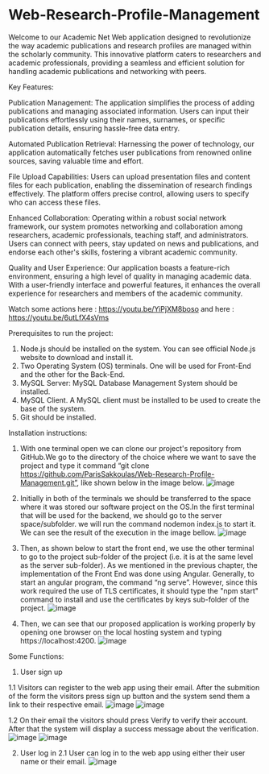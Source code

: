 # Web-Research-Profile-Management
Welcome to our Academic Net Web application designed to revolutionize the way academic publications and research profiles are managed within the scholarly community. This innovative platform caters to researchers and academic professionals, providing a seamless and efficient solution for handling academic publications and networking with peers.

Key Features:

Publication Management: The application simplifies the process of adding publications and managing associated information. Users can input their publications effortlessly using their names, surnames, or specific publication details, ensuring hassle-free data entry.

Automated Publication Retrieval: Harnessing the power of technology, our application automatically fetches user publications from renowned online sources, saving valuable time and effort.

File Upload Capabilities: Users can upload presentation files and content files for each publication, enabling the dissemination of research findings effectively. The platform offers precise control, allowing users to specify who can access these files.

Enhanced Collaboration: Operating within a robust social network framework, our system promotes networking and collaboration among researchers, academic professionals, teaching staff, and administrators. Users can connect with peers, stay updated on news and publications, and endorse each other's skills, fostering a vibrant academic community.

Quality and User Experience: Our application boasts a feature-rich environment, ensuring a high level of quality in managing academic data. With a user-friendly interface and powerful features, it enhances the overall experience for researchers and members of the academic community.


Watch some actions here :  https://youtu.be/YiPjXM8boso 
and here : https://youtu.be/6utLfX4sVms


Prerequisites to run the project:
  1. Node.js should be installed on the system. You can see official Node.js website to download and install it.
  2. Two Operating System (OS) terminals. One will be used for Front-End and the other for the Back-End.
  3. MySQL Server: MySQL Database Management System should be installed.
  4. MySQL Client. A MySQL client must be installed to be used to create the base of the system.
  5. Git should be installed.



Installation instructions:
  1. With one terminal open we can clone our project's repository from GitHub.We go to the directory of the choice where we want to save the project and
      type it command “git clone https://github.com/ParisSakkoulas/Web-Research-Profile-Management.git”, like shown below in the image below.
     ![image](https://github.com/user-attachments/assets/dc19f324-62ed-4478-99b8-d5a40118f5d3)

  2. Initially in both of the terminals we should be transferred to the space where it was stored our software project on the OS.In the first terminal that will
      be used for the backend, we should go to the server space/subfolder. we will run the command nodemon index.js to start it. We can see the result of
      the execution in the image bellow.
      ![image](https://github.com/user-attachments/assets/d22f8287-c714-494d-8fc9-4f2d945a87aa)

  3. Then, as shown below to start the front end, we use the other terminal to go to the project sub-folder of the project (i.e. it is at the same level as the server sub-folder).
      As we mentioned in the previous chapter, the implementation of the Front End was done using Angular. Generally, to start an angular program, the command “ng serve”.
      However, since this work required the use of TLS certificates, it should type the "npm start" command to install and use the certificates by keys sub-folder of the project.
      ![image](https://github.com/user-attachments/assets/559eae91-b7a8-4fc7-8b74-9de2725ae13a)

  4. Then, we can see that our proposed application is working properly by opening one browser on the local hosting system and typing https://localhost:4200.
     ![image](https://github.com/user-attachments/assets/9e022d72-ed70-4dfa-8ca9-746484875fd7)




Some Functions:

  1. User sign up

  1.1 Visitors can register to the web app using their email. After the submition of the form the visitors press sign up button and the system send them a link to their respective email.
      ![image](https://github.com/user-attachments/assets/438cf657-8258-43cd-b796-0ef6356676d4)
  ![image](https://github.com/user-attachments/assets/55e63c08-f33f-4749-8df6-16458ad649ae)

  1.2 On their email the visitors should press Verify to verify their account. After that the system will display a success message about the verification.
     ![image](https://github.com/user-attachments/assets/a9b14de9-f39a-4fa3-bd28-066998ccbe6e)
     ![image](https://github.com/user-attachments/assets/9df4ac2a-72ec-4eec-96c6-36121cf29728)

  2. User log in
     2.1 User can log in to the web app using either their user name or their email.
     ![image](https://github.com/user-attachments/assets/3cb7749e-763a-444a-aea2-64dc54eaedd9)










